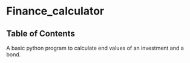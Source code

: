 # Finance_calculator
## Table of Contents
A basic python program to calculate end values of an investment and a bond.
